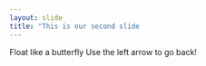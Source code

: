```yaml
---
layout: slide
title: "This is our second slide
---
```

Float like a butterfly 
Use the left arrow to go back! 
